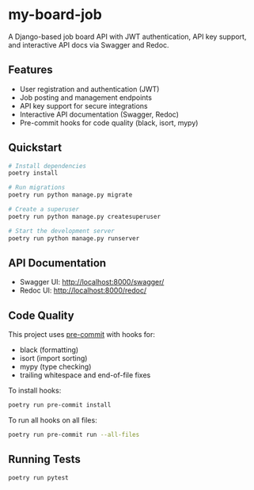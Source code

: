 # my-board-job

A Django-based job board API with JWT authentication, API key support, and interactive API docs via Swagger and Redoc.

## Features

- User registration and authentication (JWT)
- Job posting and management endpoints
- API key support for secure integrations
- Interactive API documentation (Swagger, Redoc)
- Pre-commit hooks for code quality (black, isort, mypy)

## Quickstart

```bash
# Install dependencies
poetry install

# Run migrations
poetry run python manage.py migrate

# Create a superuser
poetry run python manage.py createsuperuser

# Start the development server
poetry run python manage.py runserver
```

## API Documentation

- Swagger UI: [http://localhost:8000/swagger/](http://localhost:8000/swagger/)
- Redoc UI: [http://localhost:8000/redoc/](http://localhost:8000/redoc/)

## Code Quality

This project uses [pre-commit](https://pre-commit.com/) with hooks for:
- black (formatting)
- isort (import sorting)
- mypy (type checking)
- trailing whitespace and end-of-file fixes

To install hooks:

```bash
poetry run pre-commit install
```

To run all hooks on all files:

```bash
poetry run pre-commit run --all-files
```

## Running Tests

```bash
poetry run pytest
```
